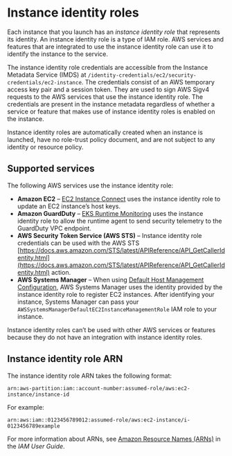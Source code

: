 # Instance identity roles<a name="ec2-instance-identity-roles"></a>

Each instance that you launch has an *instance identity role* that represents its identity\. An instance identity role is a type of IAM role\. AWS services and features that are integrated to use the instance identity role can use it to identify the instance to the service\.

The instance identity role credentials are accessible from the Instance Metadata Service \(IMDS\) at `/identity-credentials/ec2/security-credentials/ec2-instance`\. The credentials consist of an AWS temporary access key pair and a session token\. They are used to sign AWS Sigv4 requests to the AWS services that use the instance identity role\. The credentials are present in the instance metadata regardless of whether a service or feature that makes use of instance identity roles is enabled on the instance\.

Instance identity roles are automatically created when an instance is launched, have no role\-trust policy document, and are not subject to any identity or resource policy\.

## Supported services<a name="iir-supported-services"></a>

The following AWS services use the instance identity role:
+ **Amazon EC2** – [EC2 Instance Connect](Connect-using-EC2-Instance-Connect.md) uses the instance identity role to update an EC2 instance’s host keys\.
+ **Amazon GuardDuty** – [EKS Runtime Monitoring](https://docs.aws.amazon.com/guardduty/latest/ug/guardduty-eks-runtime-monitoring.html) uses the instance identity role to allow the runtime agent to send security telemetry to the GuardDuty VPC endpoint\.
+ **AWS Security Token Service \(AWS STS\)** – Instance identity role credentials can be used with the AWS STS [https://docs.aws.amazon.com/STS/latest/APIReference/API_GetCallerIdentity.html](https://docs.aws.amazon.com/STS/latest/APIReference/API_GetCallerIdentity.html) action\.
+ **AWS Systems Manager** – When using [Default Host Management Configuration](https://docs.aws.amazon.com/systems-manager/latest/userguide/managed-instances-default-host-management.html), AWS Systems Manager uses the identity provided by the instance identity role to register EC2 instances\. After identifying your instance, Systems Manager can pass your `AWSSystemsManagerDefaultEC2InstanceManagementRole` IAM role to your instance\.

Instance identity roles can’t be used with other AWS services or features because they do not have an integration with instance identity roles\.

## Instance identity role ARN<a name="iir-arn"></a>

The instance identity role ARN takes the following format:

```
arn:aws-partition:iam::account-number:assumed-role/aws:ec2-instance/instance-id
```

For example:

```
arn:aws:iam::0123456789012:assumed-role/aws:ec2-instance/i-0123456789example
```

For more information about ARNs, see [Amazon Resource Names \(ARNs\)](https://docs.aws.amazon.com/IAM/latest/UserGuide/reference-arns.html) in the *IAM User Guide*\.